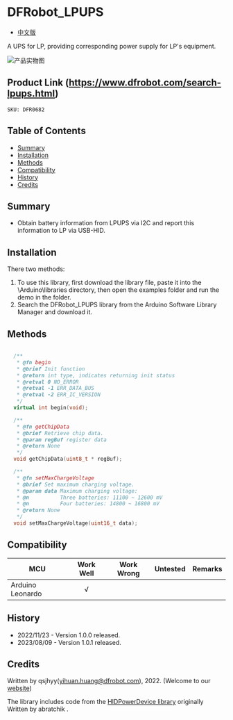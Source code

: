 # DFRobot_LPUPS
* [中文版](./README_CN.md)

A UPS for LP, providing corresponding power supply for LP's equipment.

![产品实物图](./resources/images/LPUPS.png)


## Product Link (https://www.dfrobot.com/search-lpups.html)
    SKU: DFR0682


## Table of Contents

* [Summary](#summary)
* [Installation](#installation)
* [Methods](#methods)
* [Compatibility](#compatibility)
* [History](#history)
* [Credits](#credits)


## Summary

* Obtain battery information from LPUPS via I2C and report this information to LP via USB-HID.


## Installation

There two methods:

1. To use this library, first download the library file, paste it into the \Arduino\libraries directory, then open the examples folder and run the demo in the folder.
2. Search the DFRobot_LPUPS library from the Arduino Software Library Manager and download it.

## Methods

```C++

  /**
   * @fn begin
   * @brief Init function
   * @return int type, indicates returning init status
   * @retval 0 NO_ERROR
   * @retval -1 ERR_DATA_BUS
   * @retval -2 ERR_IC_VERSION
   */
  virtual int begin(void);

  /**
   * @fn getChipData
   * @brief Retrieve chip data.
   * @param regBuf register data
   * @return None
   */
  void getChipData(uint8_t * regBuf);

  /**
   * @fn setMaxChargeVoltage
   * @brief Set maximum charging voltage.
   * @param data Maximum charging voltage:
   * @n          Three batteries: 11100 ~ 12600 mV
   * @n          Four batteries: 14800 ~ 16800 mV
   * @return None
   */
  void setMaxChargeVoltage(uint16_t data);

```


## Compatibility

MCU                | Work Well    | Work Wrong   | Untested    | Remarks
------------------ | :----------: | :----------: | :---------: | :----:
Arduino Leonardo   |      √       |              |             |


## History

- 2022/11/23 - Version 1.0.0 released.
- 2023/08/09 - Version 1.0.1 released.


## Credits

Written by qsjhyy(yihuan.huang@dfrobot.com), 2022. (Welcome to our [website](https://www.dfrobot.com/))

The library includes code from the [HIDPowerDevice library](https://github.com/abratchik/HIDPowerDevice) originally Written by abratchik .

